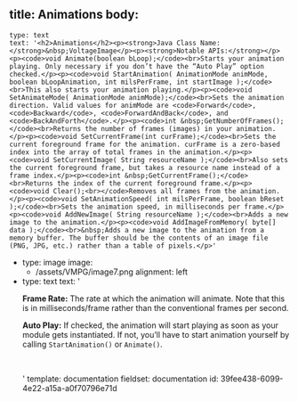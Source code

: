 title: Animations
body:
  -
    type: text
    text: '<h2>Animations</h2><p><strong>Java Class Name: </strong>&nbsp;VoltageImage</p><p><strong>Notable APIs:</strong></p><p><code>void Animate(boolean bLoop);</code><br>Starts your animation playing. Only necessary if you don’t have the “Auto Play” option checked.</p><p><code>void StartAnimation( AnimationMode animMode, boolean bLoopAnimation, int milsPerFrame, int startImage );</code><br>This also starts your animation playing.</p><p><code>void SetAnimateMode( AnimationMode animMode);</code><br>Sets the animation direction. Valid values for animMode are <code>Forward</code>, <code>Backward</code>, <code>ForwardAndBack</code>, and <code>BackAndForth</code>.</p><p><code>int &nbsp;GetNumberOfFrames();</code><br>Returns the number of frames (images) in your animation.</p><p><code>void SetCurrentFrame(int curFrame);</code><br>Sets the current foreground frame for the animation. curFrame is a zero-based index into the array of total frames in the animation.</p><p><code>void SetCurrentImage( String resourceName );</code><br>Also sets the current foreground frame, but takes a resource name instead of a frame index.</p><p><code>int &nbsp;GetCurrentFrame();</code><br>Returns the index of the current foreground frame.</p><p><code>void Clear();<br></code>Removes all frames from the animation.</p><p><code>void SetAnimationSpeed( int milsPerFrame, boolean bReset );</code><br>Sets the animation speed, in milliseconds per frame.</p><p><code>void AddNewImage( String resourceName );</code><br>Adds a new image to the animation.</p><p><code>void AddImageFromMemory( byte[] data );</code><br>&nbsp;Adds a new image to the animation from a memory buffer. The buffer should be the contents of an image file (PNG, JPG, etc.) rather than a table of pixels.</p>'
  -
    type: image
    image:
      - /assets/VMPG/image7.png
    alignment: left
  -
    type: text
    text: '<p><strong>Frame Rate:</strong> The rate at which the animation will animate. Note that this is in milliseconds/frame rather than the conventional frames per second.</p><p><strong>Auto Play:</strong> If checked, the animation will start playing as soon as your module gets instantiated. If not, you’ll have to start animation yourself by calling <code>StartAnimation()</code> or <code>Animate()</code>.</p><p><br></p>'
template: documentation
fieldset: documentation
id: 39fee438-6099-4e22-a15a-a0f70796e71d
